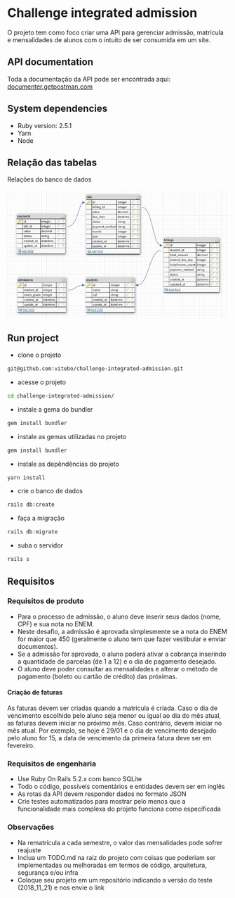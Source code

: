 # Challenge integrated admission

O projeto tem como foco criar uma API para gerenciar admissão, matrícula e mensalidades de alunos com o intuito de ser
consumida em um site.

## API documentation

Toda a documentação da API pode ser encontrada aqui:
[documenter.getpostman.com](https://documenter.getpostman.com/view/4286436/RzfiGoXE)

## System dependencies

- Ruby version: 2.5.1
- Yarn
- Node

## Relação das tabelas

Relações do banco de dados

![Data Base](https://raw.githubusercontent.com/vitebo/challenge-integrated-admission/master/app/assets/images/db-tables.png)

## Run project

- clone o projeto
```bash
git@github.com:vitebo/challenge-integrated-admission.git
```

- acesse o projeto
```bash
cd challenge-integrated-admission/
```

- instale a gema do bundler
```bash
gem install bundler
```
- instale as gemas utilizadas no projeto
```bash
gem install bundler
```
- instale as depêndências do projeto
```bash
yarn install
```

- crie o banco de dados
```bash
rails db:create
```

- faça a migração
```bash
rails db:migrate
```

- suba o servidor
```bash
rails s
```

## Requisitos

### Requisitos de produto

- Para o processo de admissão, o aluno deve inserir seus dados (nome, CPF) e sua nota no ENEM.
- Neste desafio, a admissão é aprovada simplesmente se a nota do ENEM for maior que 450 (geralmente o aluno tem que
fazer vestibular e enviar documentos).
- Se a admissão for aprovada, o aluno poderá ativar a cobrança inserindo a quantidade de parcelas (de 1 a 12) e o dia
de pagamento desejado.
- O aluno deve poder consultar as mensalidades e alterar o método de pagamento (boleto ou cartão de crédito) das
próximas.

#### Criação de faturas

As faturas devem ser criadas quando a matrícula é criada. Caso o dia de vencimento escolhido pelo aluno seja menor ou
igual ao dia do mês atual, as faturas devem iniciar no próximo mês. Caso contrário, devem iniciar no mês atual. Por
exemplo, se hoje é 29/01 e o dia de vencimento desejado pelo aluno for 15, a data de vencimento da primeira fatura deve
ser em fevereiro.

### Requisitos de engenharia

- Use Ruby On Rails 5.2.x com banco SQLite
- Todo o código, possíveis comentários e entidades devem ser em inglês
- As rotas da API devem responder dados no formato JSON
- Crie testes automatizados para mostrar pelo menos que a funcionalidade mais complexa do projeto funciona como
especificada

### Observações

- Na rematrícula a cada semestre, o valor das mensalidades pode sofrer reajuste
- Inclua um TODO.md na raiz do projeto com coisas que poderiam ser implementadas ou melhoradas em termos de código,
arquitetura, segurança e/ou infra
- Coloque seu projeto em um repositório indicando a versão do teste (2018_11_21) e nos envie o link

